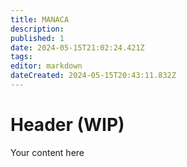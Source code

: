 ```yaml
---
title: MANACA
description: 
published: 1
date: 2024-05-15T21:02:24.421Z
tags: 
editor: markdown
dateCreated: 2024-05-15T20:43:11.832Z
---
```


# Header (WIP)
Your content here